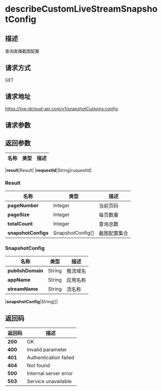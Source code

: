 # describeCustomLiveStreamSnapshotConfig


## 描述
查询直播截图配置

## 请求方式
GET

## 请求地址
https://live.jdcloud-api.com/v1/snapshotCustoms:config


## 请求参数


## 返回参数
|名称|类型|描述|
|---|---|---|

|**result**|Result|
|**requestId**|String|ruquestId|

### Result
|名称|类型|描述|
|---|---|---|
|**pageNumber**|Integer|当前页码|
|**pageSize**|Integer|每页数量|
|**totalCount**|Integer|查询总数|
|**snapshotConfigs**|SnapshotConfig[]|截图配置集合|
### SnapshotConfig
|名称|类型|描述|
|---|---|---|
|**publishDomain**|String|推流域名|
|**appName**|String|应用名称|
|**streamName**|String|流名称|

|**snapshotConfig**|String[]|


## 返回码
|返回码|描述|
|---|---|
|**200**|OK|
|**400**|Invalid parameter|
|**401**|Authentication failed|
|**404**|Not found|
|**500**|Internal server error|
|**503**|Service unavailable|
